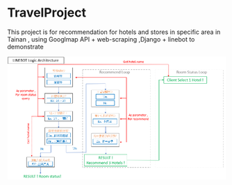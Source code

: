 # TravelProject
This project is for recommendation for hotels and stores in specific area in Tainan , using Googlmap API + web-scraping ,Django + linebot to demonstrate  

![image](https://github.com/nightted/TravelProject/blob/master/line%20bot%20logic.png)
